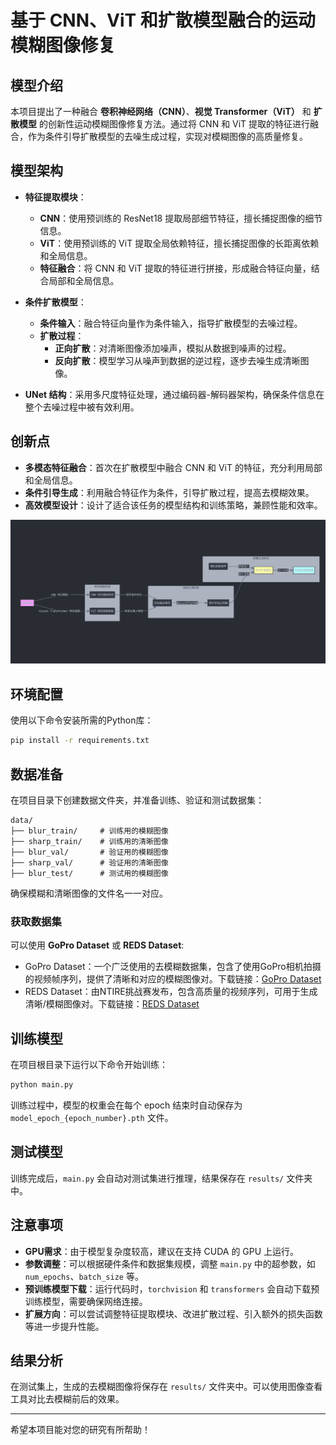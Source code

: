 # 基于 CNN、ViT 和扩散模型融合的运动模糊图像修复

## 模型介绍

本项目提出了一种融合 **卷积神经网络（CNN）**、**视觉 Transformer（ViT）** 和 **扩散模型** 的创新性运动模糊图像修复方法。通过将 CNN 和 ViT 提取的特征进行融合，作为条件引导扩散模型的去噪生成过程，实现对模糊图像的高质量修复。

## 模型架构

- **特征提取模块**：
  - **CNN**：使用预训练的 ResNet18 提取局部细节特征，擅长捕捉图像的细节信息。
  - **ViT**：使用预训练的 ViT 提取全局依赖特征，擅长捕捉图像的长距离依赖和全局信息。
  - **特征融合**：将 CNN 和 ViT 提取的特征进行拼接，形成融合特征向量，结合局部和全局信息。

- **条件扩散模型**：
  - **条件输入**：融合特征向量作为条件输入，指导扩散模型的去噪过程。
  - **扩散过程**：
    - **正向扩散**：对清晰图像添加噪声，模拟从数据到噪声的过程。
    - **反向扩散**：模型学习从噪声到数据的逆过程，逐步去噪生成清晰图像。

- **UNet 结构**：采用多尺度特征处理，通过编码器-解码器架构，确保条件信息在整个去噪过程中被有效利用。

## 创新点

- **多模态特征融合**：首次在扩散模型中融合 CNN 和 ViT 的特征，充分利用局部和全局信息。
- **条件引导生成**：利用融合特征作为条件，引导扩散过程，提高去模糊效果。
- **高效模型设计**：设计了适合该任务的模型结构和训练策略，兼顾性能和效率。

![模型架构](./graphLib/graphLR-1.png)

## 环境配置

使用以下命令安装所需的Python库：

```bash
pip install -r requirements.txt
```

## 数据准备

在项目目录下创建数据文件夹，并准备训练、验证和测试数据集：

```
data/
├── blur_train/     # 训练用的模糊图像
├── sharp_train/    # 训练用的清晰图像
├── blur_val/       # 验证用的模糊图像
├── sharp_val/      # 验证用的清晰图像
├── blur_test/      # 测试用的模糊图像
```

确保模糊和清晰图像的文件名一一对应。

### 获取数据集

可以使用 **GoPro Dataset** 或 **REDS Dataset**:

- GoPro Dataset：一个广泛使用的去模糊数据集，包含了使用GoPro相机拍摄的视频帧序列，提供了清晰和对应的模糊图像对。下载链接：[GoPro Dataset](https://github.com/csjliang/DeblurGAN)
- REDS Dataset：由NTIRE挑战赛发布，包含高质量的视频序列，可用于生成清晰/模糊图像对。下载链接：[REDS Dataset](https://seungjunnah.github.io/Datasets/reds.html)

## 训练模型

在项目根目录下运行以下命令开始训练：

```bash
python main.py
```

训练过程中，模型的权重会在每个 epoch 结束时自动保存为 `model_epoch_{epoch_number}.pth` 文件。

## 测试模型

训练完成后，`main.py` 会自动对测试集进行推理，结果保存在 `results/` 文件夹中。

## 注意事项

- **GPU需求**：由于模型复杂度较高，建议在支持 CUDA 的 GPU 上运行。
- **参数调整**：可以根据硬件条件和数据集规模，调整 `main.py` 中的超参数，如 `num_epochs`、`batch_size` 等。
- **预训练模型下载**：运行代码时，`torchvision` 和 `transformers` 会自动下载预训练模型，需要确保网络连接。
- **扩展方向**：可以尝试调整特征提取模块、改进扩散过程、引入额外的损失函数等进一步提升性能。

## 结果分析

在测试集上，生成的去模糊图像将保存在 `results/` 文件夹中。可以使用图像查看工具对比去模糊前后的效果。

---

希望本项目能对您的研究有所帮助！
